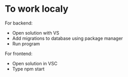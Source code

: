 # To work localy

For backend:
* Open solution with VS
* Add migrations to database using package manager
* Run program

For frontend:
* Open solution in VSC
* Type npm start
